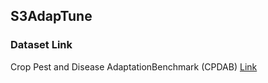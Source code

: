 ## S3AdapTune
### Dataset Link
Crop Pest and Disease AdaptationBenchmark (CPDAB) [Link](https://drive.google.com/file/d/1KPZdKVgszyGRMQz5UCieifhWrtDIXwDO/view?usp=drive_link)
